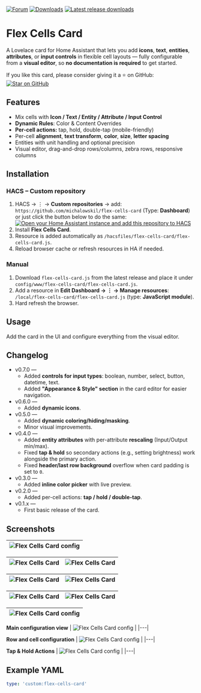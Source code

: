 [![Forum](https://img.shields.io/badge/Forum-41BDF5?style=flat&logo=homeassistant&logoColor=white)](https://community.home-assistant.io/t/new-lovelace-card-flex-cells-card/919780) [![Downloads](https://img.shields.io/github/downloads/michalowskil/flex-cells-card/total?label=downloads&logo=github)](https://github.com/michalowskil/flex-cells-card/releases) [![Latest release downloads](https://img.shields.io/github/downloads/michalowskil/flex-cells-card/latest/total?label=latest%20downloads&logo=github)](https://github.com/michalowskil/flex-cells-card/releases/latest)

# Flex Cells Card

A Lovelace card for Home Assistant that lets you add **icons**, **text**,  **entities**, **attributes**, or **input controls** in flexible cell layouts — fully configurable from a **visual editor**, so **no documentation is required** to get started.

If you like this card, please consider giving it a ⭐ on GitHub: [![Star on GitHub](https://img.shields.io/github/stars/michalowskil/flex-cells-card.svg?style=social)](https://github.com/michalowskil/flex-cells-card/stargazers)

## Features
- Mix cells with **Icon / Text / Entity / Attribute / Input Control**
- **Dynamic Rules**: Color & Content Overrides
- **Per-cell actions:** tap, hold, double-tap (mobile-friendly)
- Per-cell **alignment**, **text transform**, **color**, **size**, **letter spacing**
- Entities with unit handling and optional precision
- Visual editor, drag-and-drop rows/columns, zebra rows, responsive columns

## Installation

### HACS – Custom repository

1. HACS → ⋮ → **Custom repositories** → add:
   `https://github.com/michalowskil/flex-cells-card` (Type: **Dashboard**) or just click the button below to do the same:  
   [![Open your Home Assistant instance and add this repository to HACS](https://my.home-assistant.io/badges/hacs_repository.svg)](https://my.home-assistant.io/redirect/hacs_repository/?owner=michalowskil&repository=flex-cells-card&category=plugin)
2. Install **Flex Cells Card**.
3. Resource is added automatically as `/hacsfiles/flex-cells-card/flex-cells-card.js`.
4. Reload browser cache or refresh resources in HA if needed.

### Manual

1. Download `flex-cells-card.js` from the latest release and place it under  
   `config/www/flex-cells-card/flex-cells-card.js`.
2. Add a resource in **Edit Dashboard → ⋮ → Manage resources**:  
   `/local/flex-cells-card/flex-cells-card.js` (type: **JavaScript module**).
3. Hard refresh the browser.

## Usage
Add the card in the UI and configure everything from the visual editor.

## Changelog
- v0.7.0 —
  - Added **controls for input types**: boolean, number, select, button, datetime, text.
  - Added **"Appearance & Style" section** in the card editor for easier navigation.
- v0.6.0 —
  - Added **dynamic icons**.
- v0.5.0 —
  - Added **dynamic coloring/hiding/masking**.
  - Minor visual improvements.
- v0.4.0 —
  - Added **entity attributes** with per-attribute **rescaling** (Input/Output min/max).
  - Fixed **tap & hold** so secondary actions (e.g., setting brightness) work alongside the primary action.
  - Fixed **header/last row background** overflow when card padding is set to `0`.
- v0.3.0 — 
  - Added **inline color picker** with live preview.
- v0.2.0 —
  - Added per-cell actions: **tap / hold / double-tap**.
- v0.1.x —
  - First basic release of the card.

## Screenshots

| ![Flex Cells Card config](images/flex-cells-card-10.png) |
|---|

| ![Flex Cells Card](images/flex-cells-card-9.png) | ![Flex Cells Card](images/flex-cells-card-8.png) |
|---|---|

| ![Flex Cells Card](images/flex-cells-card-4.png) | ![Flex Cells Card](images/flex-cells-card-5.png) |
|---|---|

| ![Flex Cells Card](images/flex-cells-card-1.png) | ![Flex Cells Card](images/flex-cells-card-2.png) |
|---|---|

| ![Flex Cells Card config](images/flex-cells-card-6.png) |
|---|

**Main configuration view**
| ![Flex Cells Card config](images/flex-cells-card-configuration1.png) |
|---|

**Row and cell configuration**
| ![Flex Cells Card config](images/flex-cells-card-configuration2.png) |
|---|

**Tap & Hold Actions**
| ![Flex Cells Card config](images/flex-cells-card-configuration3.png) |
|---|

## Example YAML
```yaml
type: 'custom:flex-cells-card'
```
